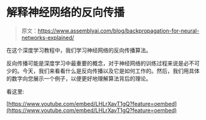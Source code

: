 # 解释神经网络的反向传播

> 原文：<https://www.assemblyai.com/blog/backpropagation-for-neural-networks-explained/>

在这个深度学习教程中，我们学习神经网络的反向传播算法。

反向传播可能是深度学习中最重要的概念，对于神经网络的训练过程来说是必不可少的。今天，我们来看看什么是反向传播以及它是如何工作的。然后，我们用具体的数字向您展示一个例子，以便更好地理解算法背后的理论。

看这里:

[https://www.youtube.com/embed/LHLrXavT1gQ?feature=oembed](https://www.youtube.com/embed/LHLrXavT1gQ?feature=oembed)